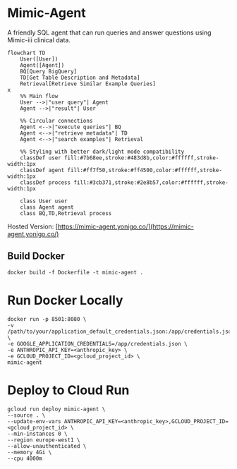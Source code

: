 # Mimic-Agent

A friendly SQL agent that can run queries and answer questions using Mimic-iii clinical data.

```mermaid
flowchart TD
    User([User])
    Agent([Agent])
    BQ[Query BigQuery]
    TD[Get Table Description and Metadata]
    Retrieval[Retrieve Similar Example Queries]
x
    %% Main flow
    User -->|"user query"| Agent
    Agent -->|"result"| User
    
    %% Circular connections
    Agent <-->|"execute queries"| BQ
    Agent <-->|"retrieve metadata"| TD
    Agent <-->|"search examples"| Retrieval

    %% Styling with better dark/light mode compatibility
    classDef user fill:#7b68ee,stroke:#483d8b,color:#ffffff,stroke-width:1px
    classDef agent fill:#ff7f50,stroke:#ff4500,color:#ffffff,stroke-width:1px
    classDef process fill:#3cb371,stroke:#2e8b57,color:#ffffff,stroke-width:1px
    
    class User user
    class Agent agent
    class BQ,TD,Retrieval process
```

Hosted Version: [https://mimic-agent.yonigo.co/](https://mimic-agent.yonigo.co/)

## Build Docker
```
docker build -f Dockerfile -t mimic-agent .
```

# Run Docker Locally
```
docker run -p 8501:8080 \
-v /path/to/your/application_default_credentials.json:/app/credentials.json \
-e GOOGLE_APPLICATION_CREDENTIALS=/app/credentials.json \
-e ANTHROPIC_API_KEY=<anthropic_key> \
-e GCLOUD_PROJECT_ID=<gcloud_project_id> \
mimic-agent
```

# Deploy to Cloud Run
```
gcloud run deploy mimic-agent \
--source . \
--update-env-vars ANTHROPIC_API_KEY=<anthropic_key>,GCLOUD_PROJECT_ID=<gcloud_project_id> \
--min-instances 0 \
--region europe-west1 \
--allow-unauthenticated \
--memory 4Gi \
--cpu 4000m
```
